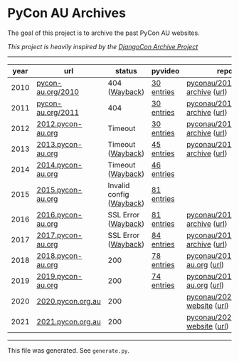# PyCon AU Archives



The goal of this project is to archive the past PyCon AU websites. 



*This project is heavily inspired by the [DjangoCon Archive Project](https://github.com/djangocon/djangocon-archive-project)*



---
| year | url | status | pyvideo | repo | youtube |
|-----|-----|-----|-----|-----|-----|
| 2010 | [pycon-au.org/2010](pycon-au.org/2010) | 404 ([Wayback](https://web.archive.org/web/20130328161120/http://2012.pycon-au.org/)) | [30 entries](https://pyvideo.org/events/pycon-au-2010.html) | [pyconau/2010-archive](https://github.com/pyconau/2010-archive) ([url](https://pyconau.github.io/2010-archive/)) |  |
| 2011 | [pycon-au.org/2011](pycon-au.org/2011) | 404 | [30 entries](https://pyvideo.org/events/pycon-au-2011.html) | [pyconau/2011-archive](https://github.com/pyconau/2011-archive) ([url](https://pyconau.github.io/2011-archive/)) | [1](https://www.youtube.com/playlist?list=PLF92F453065088216), [2](https://www.youtube.com/playlist?list=PL8C2EF847D694C589) |
| 2012 | [2012.pycon-au.org](2012.pycon-au.org) | Timeout | [30 entries](https://pyvideo.org/events/pycon-au-2012.html) | [pyconau/2012-archive](https://github.com/pyconau/2012-archive) ([url](https://pyconau.github.io/2012-archive/)) | [1](https://www.youtube.com/playlist?list=PLC76ACB3B5EC1FC62), [2](https://www.youtube.com/playlist?list=PL3D60EF5F416451F9) |
| 2013 | [2013.pycon-au.org](2013.pycon-au.org) | Timeout ([Wayback](https://web.archive.org/web/20150307051807/http://2013.pycon-au.org/)) | [45 entries](https://pyvideo.org/events/pycon-au-2013.html) | [pyconau/2013-archive](https://github.com/pyconau/2013-archive) ([url](https://pyconau.github.io/2013-archive/)) | [1](https://www.youtube.com/playlist?list=PLs4CJRBY5F1KDIN6pv6daYWN_RnFOYvt0), [2](https://www.youtube.com/playlist?list=PLs4CJRBY5F1IQocKOGLvXG83SJ2l3ip8M), [3](https://www.youtube.com/playlist?list=PLs4CJRBY5F1Lh7S3kjtsQpWsOt_KNDWzC) |
| 2014 | [2014.pycon-au.org](2014.pycon-au.org) | Timeout ([Wayback](https://web.archive.org/web/20150324055746/http://2014.pycon-au.org/)) | [46 entries](https://pyvideo.org/events/pycon-au-2014.html) |  | [1](https://www.youtube.com/playlist?list=PLs4CJRBY5F1Jm7H1dlesRvEgr-28QGXpR), [2](https://www.youtube.com/playlist?list=PLs4CJRBY5F1JQV44fKjRwjnh3CSTyJvOH), [3](https://www.youtube.com/playlist?list=PLs4CJRBY5F1Kh1MjzKODWS55D9NAIYT44), [4](https://www.youtube.com/playlist?list=PLs4CJRBY5F1KiJfxHRfJ3APQG7YqQbM3s), [5](https://www.youtube.com/playlist?list=PLs4CJRBY5F1IA1dS8EgK7SzN54dzm-0QB) |
| 2015 | [2015.pycon-au.org](2015.pycon-au.org) | Invalid config ([Wayback](https://web.archive.org/web/20160322142419/http://2015.pycon-au.org/)) | [81 entries](https://pyvideo.org/events/pycon-au-2016.html) |  | [1](https://www.youtube.com/playlist?list=PLs4CJRBY5F1KMMpoEWMuBRvHvjBJeAJoS), [2](https://www.youtube.com/playlist?list=PLs4CJRBY5F1LvjmMRjvSUnGJCWGvhRxtI), [3](https://www.youtube.com/playlist?list=PLs4CJRBY5F1IZYVBLXGX1DRYXHMjUjG8k), [4](https://www.youtube.com/playlist?list=PLs4CJRBY5F1IvHnT3OvHOB49laSsULy_V), [5](https://www.youtube.com/playlist?list=PLs4CJRBY5F1LZECyoAZWhWkaJpF5NHQZW), [6](https://www.youtube.com/playlist?list=PLs4CJRBY5F1I5vuApyUXp6bLWly1E-b0s) |
| 2016 | [2016.pycon-au.org](2016.pycon-au.org) | SSL Error ([Wayback](https://web.archive.org/web/20200619053145/https://2016.pycon-au.org/)) | [81 entries](https://pyvideo.org/events/pycon-au-2016.html) | [pyconau/2016-archive](https://github.com/pyconau/2016-archive) ([url](https://pyconau-2016.glasnt.com)) | [1](https://www.youtube.com/playlist?list=PLs4CJRBY5F1IU2xckJUEj5ILWd4cta3vo), [2](https://www.youtube.com/playlist?list=PLs4CJRBY5F1JufM2b_FaQT-MTWWx5Oj0o), [3](https://www.youtube.com/playlist?list=PLs4CJRBY5F1J8D2LWQPoCo4Y6Q2G2Grsk), [4](https://www.youtube.com/playlist?list=PLs4CJRBY5F1Jn2JbfMLX8vblYMC_kKjp-), [5](https://www.youtube.com/playlist?list=PLs4CJRBY5F1Jh6fFqT1p5TZRx5q06CcaR) |
| 2017 | [2017.pycon-au.org](2017.pycon-au.org) | SSL Error ([Wayback](https://web.archive.org/web/20210302051807/https://2017.pycon-au.org/)) | [84 entries](https://pyvideo.org/events/pycon-au-2017.html) | [pyconau/2017-archive](https://github.com/pyconau/2017-archive) ([url](https://pyconau.github.io/2017-archive/)) | [1](https://www.youtube.com/playlist?list=PLs4CJRBY5F1KsK4AbFaPsUT8X8iXc7X84) |
| 2018 | [2018.pycon-au.org](2018.pycon-au.org) | 200 | [78 entries](https://pyvideo.org/events/pycon-au-2018.html) | [pyconau/2018.pycon-au.org](https://github.com/pyconau/2018.pycon-au.org) ([url](https://2018.pycon-au.org/)) | [1](https://www.youtube.com/playlist?list=PLs4CJRBY5F1KrUr7z_2mur2QdAKXyh-k3) |
| 2019 | [2019.pycon-au.org](2019.pycon-au.org) | 200 | [74 entries](https://pyvideo.org/events/pycon-au-2019.html) | [pyconau/2019.pycon-au.org](https://github.com/pyconau/2019.pycon-au.org) ([url](https://2019.pycon-au.org)) | [1](https://www.youtube.com/playlist?list=PLs4CJRBY5F1LKqauI3V4E_xflt6Gow611) |
| 2020 | [2020.pycon.org.au](2020.pycon.org.au) | 200 |  | [pyconau/2020-website](https://github.com/pyconau/2020-website) ([url](https://2020.pycon.org.au/)) | [1](https://www.youtube.com/playlist?list=PLs4CJRBY5F1IEFq-wumrBDRCu2EqkpY-R), [2](https://www.youtube.com/playlist?list=PLs4CJRBY5F1LZOAnnNuusV0JqpIJunp59) |
| 2021 | [2021.pycon.org.au](2021.pycon.org.au) | 200 |  | [pyconau/2021-website](https://github.com/pyconau/2021-website) ([url](https://2021.pycon.org.au)) | [1](https://www.youtube.com/playlist?list=PLs4CJRBY5F1LKN2ISCse415LW5FZEjDX2) |

---



This file was generated. See `generate.py`.